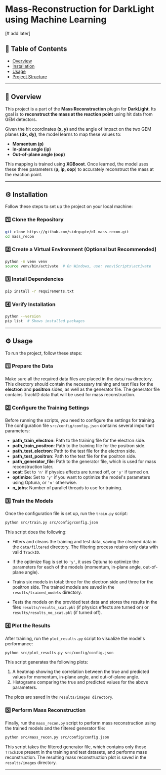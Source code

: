 # **Mass-Reconstruction for DarkLight using Machine Learning**  
[# add later]

## **📌 Table of Contents**
- [Overview](#overview)
- [Installation](#installation)
- [Usage](#usage)
- [Project Structure](#project-structure)
<!-- - [Dataset](#dataset) -->
<!-- - [Results](#results) -->
<!-- - [Contributing](#contributing) -->

---

## **📖 Overview**
This project is a part of the **Mass Reconstruction** plugin for **DarkLight**. Its goal is to **reconstruct the mass at the reaction point** using hit data from GEM detectors.  

Given the hit coordinates **(x, y)** and the angle of impact on the two GEM planes **(dx, dy)**, the model learns to map these values to:  
- **Momentum (p)**  
- **In-plane angle (ip)**  
- **Out-of-plane angle (oop)**  

This mapping is trained using **XGBoost**. Once learned, the model uses these three parameters (**p, ip, oop**) to accurately reconstruct the mass at the reaction point.


---
## **⚙️ Installation**
Follow these steps to set up the project on your local machine:  

### **1️⃣ Clone the Repository**  
```bash
git clone https://github.com/sidrgupte/dl-mass-recon.git
cd mass_recon
```

### **2️⃣ Create a Virtual Environment (Optional but Recommended)**
```bash
python -m venv venv
source venv/bin/activate  # On Windows, use: venv\Scripts\activate
```

### **3️⃣ Install Dependencies**
```bash
pip install -r requirements.txt
```

### **4️⃣ Verify Installation**
```bash
python --version
pip list  # Shows installed packages
```
---

## **⚙️ Usage**
To run the project, follow these steps:

### 1️⃣ Prepare the Data  
Make sure all the required data files are placed in the `data/raw` directory. This directory should contain the necessary training and test files for the **electron** and **positron** sides, as well as the generator file. The generator file contains TrackID data that will be used for mass reconstruction.

### 2️⃣ Configure the Training Settings  
Before running the scripts, you need to configure the settings for training. The configuration file `src/config/config.json` contains several important parameters:
- **path_train_electron**: Path to the training file for the electron side.
- **path_train_positron**: Path to the training file for the positron side.
- **path_test_electron**: Path to the test file for the electron side.
- **path_test_positron**: Path to the test file for the positron side.
- **path_generator_file**: Path to the generator file, which is used for mass reconstruction later.
- **scat**: Set to `'n'` if physics effects are turned off, or `'y'` if turned on.
- **optimize**: Set to `'y'` if you want to optimize the model's parameters using Optuna, or `'n'` otherwise.
- **n_jobs**: Number of parallel threads to use for training.

### 3️⃣ Train the Models  
Once the configuration file is set up, run the `train.py` script:

```bash
python src/train.py src/config/config.json
```
This script does the following:

- Filters and cleans the training and test data, saving the cleaned data in the `data/filtered` directory. The filtering process retains only data with valid `TrackID`.

- If the optimize flag is set to `'y'`, it uses Optuna to optimize the parameters for each of the models (momentum, in-plane angle, out-of-plane angle).

- Trains six models in total: three for the electron side and three for the positron side. The trained models are saved in the `results/trained_models` directory.

- Tests the models on the provided test data and stores the results in the files `results/results_scat.pkl` (if physics effects are turned on) or `results/results_no_scat.pkl` (if turned off).

### 4️⃣ Plot the Results
After training, run the `plot_results.py` script to visualize the model's performance:
```bash
python src/plot_results.py src/config/config.json
```
This script generates the following plots:
1. A heatmap showing the correlation between the true and predicted values for momentum, in-plane angle, and out-of-plane angle.
2. Histograms comparing the true and predicted values for the above parameters.

The plots are saved in the `results/images directory`.

### 5️⃣ Perform Mass Reconstruction

Finally, run the `mass_recon.py` script to perform mass reconstruction using the trained models and the filtered generator file:
```bash
python src/mass_recon.py src/config/config.json
```
This script takes the filtered generator file, which contains only those `TrackID`s present in the training and test datasets, and performs mass reconstruction. The resulting mass reconstruction plot is saved in the `results/images` directory.

---

<!-- ## **📂 Project Structure** -->

<!-- ## **📂 Project Structure**  
The project follows a modular structure to keep code, data, and results organized:  

---
mass_recon/
├── data/                  # Contains datasets
│   ├── raw/               # Unprocessed data directly from detectors
│   ├── filtered/          # Data after applying noise reduction
│   ├── processed/         # Final cleaned-up dataset ready for training
├── results/               # Stores outputs and model predictions
│   ├── images/            # Plots, graphs, and visualizations
│   ├── trained_models/    # Saved models for later inference
├── src/                   # Core source code
│   ├── models/            # Machine learning model scripts
│   ├── utils/             # Utility functions for data processing
├── notebooks/             # Jupyter notebooks for exploration & analysis
├── scripts/               # Standalone scripts for automation (if needed)
├── README.md              # Project documentation
├── requirements.txt       # Python dependencies
├── .gitignore             # Files to exclude from version control
--- -->






